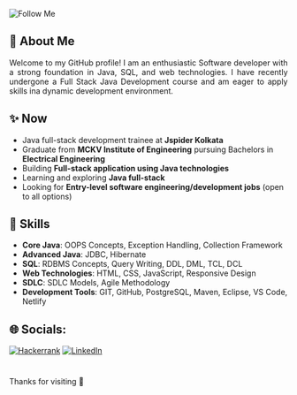 <!--![Profile Banner](https://github.com/berasumit611/berasumit611/assets/86337318/ccaf3c0f-5997-4f2c-8abc-9702ec53d118)-->
<!--![Profile Banner](https://github.com/berasumit611/berasumit611/assets/86337318/4e518b19-7e30-4a49-bcb2-a2b4eb45479f)-->
![Follow Me](https://github.com/user-attachments/assets/1351a4fe-d044-4a11-a960-306ccba57ccc)
## 💫 About Me

<p align="justify">
Welcome to my GitHub profile! I am an enthusiastic Software developer with a strong foundation in Java, SQL, and web technologies. I have recently undergone a Full Stack Java Development course and am eager to apply skills ina dynamic development environment.
</p>


## ✨ Now

- Java full-stack development trainee  at **Jspider Kolkata**
- Graduate from **MCKV Institute of Engineering** pursuing Bachelors in **Electrical Engineering**
- Building **Full-stack application using Java technologies**
- Learning and exploring  **Java full-stack**
- Looking for **Entry-level software engineering/development jobs** (open to all options)

## 🎯 Skills

- **Core Java**: OOPS Concepts, Exception Handling, Collection Framework
- **Advanced Java**: JDBC, Hibernate
- **SQL**: RDBMS Concepts, Query Writing, DDL, DML, TCL, DCL
- **Web Technologies**: HTML, CSS, JavaScript, Responsive Design
- **SDLC**: SDLC Models, Agile Methodology
- **Development Tools**: GIT, GitHub, PostgreSQL, Maven, Eclipse, VS Code, Netlify



<!--
## 👨‍💻 GitHub Stats:

<table>
  <tr>
    <td><a href="https://github-readme-streak-stats.herokuapp.com/?user=berasumit611&theme=dark&hide_border=true">
      <img src="https://github-readme-streak-stats.herokuapp.com/?user=berasumit611&theme=dark&hide_border=true" alt="berasumit611's Streak">
    </a></td>
    <td><a href="https://github.com/berasumit611">
      <img src="https://github-readme-stats.vercel.app/api/top-langs/?username=berasumit611&theme=dark&show_icons=true&hide_border=true&layout=compact" alt="berasumit611's Top Languages">
    </a></td>
  </tr>
</table> 
-->

 ## 🌐 Socials:

[![Hackerrank](https://img.shields.io/badge/-Hackerrank-2EC866?style=for-the-badge&logo=HackerRank&logoColor=white)](https://www.hackerrank.com/berasumit611)
 [![LinkedIn](https://img.shields.io/badge/linkedin-%230077B5.svg?style=for-the-badge&logo=linkedin&logoColor=white)](https://linkedin.com/in/berasumit611)
#
Thanks for visiting 🤍





    
  









<!-- Proudly created with GPRM ( https://gprm.itsvg.in ) -->




